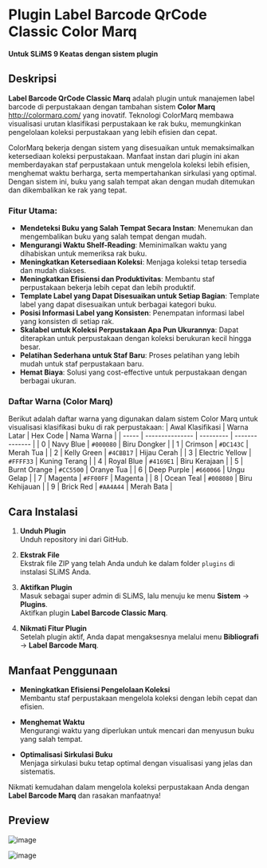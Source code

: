 # Plugin Label Barcode QrCode Classic Color Marq
**Untuk SLiMS 9 Keatas dengan sistem plugin**
## Deskripsi

**Label Barcode QrCode Classic Marq** adalah plugin untuk manajemen label barcode di perpustakaan dengan tambahan sistem **Color Marq** http://colormarq.com/ yang inovatif. Teknologi ColorMarq membawa visualisasi urutan klasifikasi perpustakaan ke rak buku, memungkinkan pengelolaan koleksi perpustakaan yang lebih efisien dan cepat. 

ColorMarq bekerja dengan sistem yang disesuaikan untuk memaksimalkan ketersediaan koleksi perpustakaan. Manfaat instan dari plugin ini akan memberdayakan staf perpustakaan untuk mengelola koleksi lebih efisien, menghemat waktu berharga, serta mempertahankan sirkulasi yang optimal. Dengan sistem ini, buku yang salah tempat akan dengan mudah ditemukan dan dikembalikan ke rak yang tepat.

### Fitur Utama:
- **Mendeteksi Buku yang Salah Tempat Secara Instan**: Menemukan dan mengembalikan buku yang salah tempat dengan mudah.
- **Mengurangi Waktu Shelf-Reading**: Meminimalkan waktu yang dihabiskan untuk memeriksa rak buku.
- **Meningkatkan Ketersediaan Koleksi**: Menjaga koleksi tetap tersedia dan mudah diakses.
- **Meningkatkan Efisiensi dan Produktivitas**: Membantu staf perpustakaan bekerja lebih cepat dan lebih produktif.
- **Template Label yang Dapat Disesuaikan untuk Setiap Bagian**: Template label yang dapat disesuaikan untuk berbagai kategori buku.
- **Posisi Informasi Label yang Konsisten**: Penempatan informasi label yang konsisten di setiap rak.
- **Skalabel untuk Koleksi Perpustakaan Apa Pun Ukurannya**: Dapat diterapkan untuk perpustakaan dengan koleksi berukuran kecil hingga besar.
- **Pelatihan Sederhana untuk Staf Baru**: Proses pelatihan yang lebih mudah untuk staf perpustakaan baru.
- **Hemat Biaya**: Solusi yang cost-effective untuk perpustakaan dengan berbagai ukuran.

### Daftar Warna (Color Marq)
Berikut adalah daftar warna yang digunakan dalam sistem Color Marq untuk visualisasi klasifikasi buku di rak perpustakaan:
| Awal Klasifikasi | Warna Latar     | Hex Code  | Nama Warna     |
| ----- | --------------- | --------- | -------------- |
| 0     | Navy Blue       | `#000080` | Biru Dongker   |
| 1     | Crimson         | `#DC143C` | Merah Tua      |
| 2     | Kelly Green     | `#4CBB17` | Hijau Cerah    |
| 3     | Electric Yellow | `#FFFF33` | Kuning Terang  |
| 4     | Royal Blue      | `#4169E1` | Biru Kerajaan  |
| 5     | Burnt Orange    | `#CC5500` | Oranye Tua     |
| 6     | Deep Purple     | `#660066` | Ungu Gelap     |
| 7     | Magenta         | `#FF00FF` | Magenta        |
| 8     | Ocean Teal      | `#008080` | Biru Kehijauan |
| 9     | Brick Red       | `#AA4A44` | Merah Bata     |


## Cara Instalasi

1. **Unduh Plugin**  
   Unduh repository ini dari GitHub.
   
2. **Ekstrak File**  
   Ekstrak file ZIP yang telah Anda unduh ke dalam folder `plugins` di instalasi SLiMS Anda.

3. **Aktifkan Plugin**  
   Masuk sebagai super admin di SLiMS, lalu menuju ke menu **Sistem** → **Plugins**.  
   Aktifkan plugin **Label Barcode Classic Marq**.

4. **Nikmati Fitur Plugin**  
   Setelah plugin aktif, Anda dapat mengaksesnya melalui menu **Bibliografi** → **Label Barcode Marq**.

## Manfaat Penggunaan
- **Meningkatkan Efisiensi Pengelolaan Koleksi**  
  Membantu staf perpustakaan mengelola koleksi dengan lebih cepat dan efisien.
  
- **Menghemat Waktu**  
  Mengurangi waktu yang diperlukan untuk mencari dan menyusun buku yang salah tempat.

- **Optimalisasi Sirkulasi Buku**  
  Menjaga sirkulasi buku tetap optimal dengan visualisasi yang jelas dan sistematis.

Nikmati kemudahan dalam mengelola koleksi perpustakaan Anda dengan **Label Barcode Marq** dan rasakan manfaatnya!

## Preview
![image](https://github.com/user-attachments/assets/9f3cd03b-2001-4ba0-8336-e11170e0262a)

![image](https://github.com/user-attachments/assets/67ae5a30-3a40-4f79-ba38-eccf5576820d)


